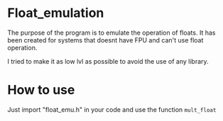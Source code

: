 # Float_emulation

The purpose of the program is to emulate the operation of floats. It has been created for systems that doesnt have FPU and can't use float operation.

I tried to make it as low lvl as possible to avoid the use of any library.

# How to use

Just import "float_emu.h" in your code and use the function ``mult_float``
